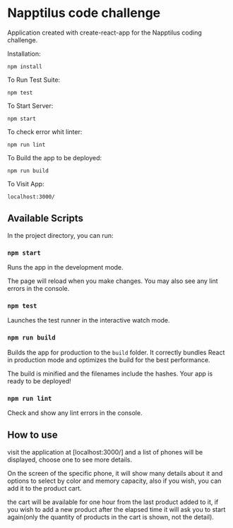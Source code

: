 # Napptilus code challenge

Application created with create-react-app for the Napptilus coding challenge.


Installation:

`npm install`  

To Run Test Suite:  

`npm test`  

To Start Server:

`npm start`  

To check error whit linter:

`npm run lint`

To Build the app to be deployed:

`npm run build`

To Visit App:

`localhost:3000/`  



## Available Scripts

In the project directory, you can run:

### `npm start`

Runs the app in the development mode.

The page will reload when you make changes.
You may also see any lint errors in the console.

### `npm test`

Launches the test runner in the interactive watch mode.

### `npm run build`

Builds the app for production to the `build` folder.
It correctly bundles React in production mode and optimizes the build for the best performance.

The build is minified and the filenames include the hashes.
Your app is ready to be deployed!

### `npm run lint`

Check and show any lint errors in the console.


## How to use

visit the application at [localhost:3000/] and a list of phones will be displayed, choose one to see more details.

On the screen of the specific phone, it will show many details about it and options to select by color and memory capacity, also if you wish, you can add it to the product cart.

the cart will be available for one hour from the last product added to it, if you wish to add a new product after the elapsed time it will ask you to start again(only the quantity of products in the cart is shown, not the detail).